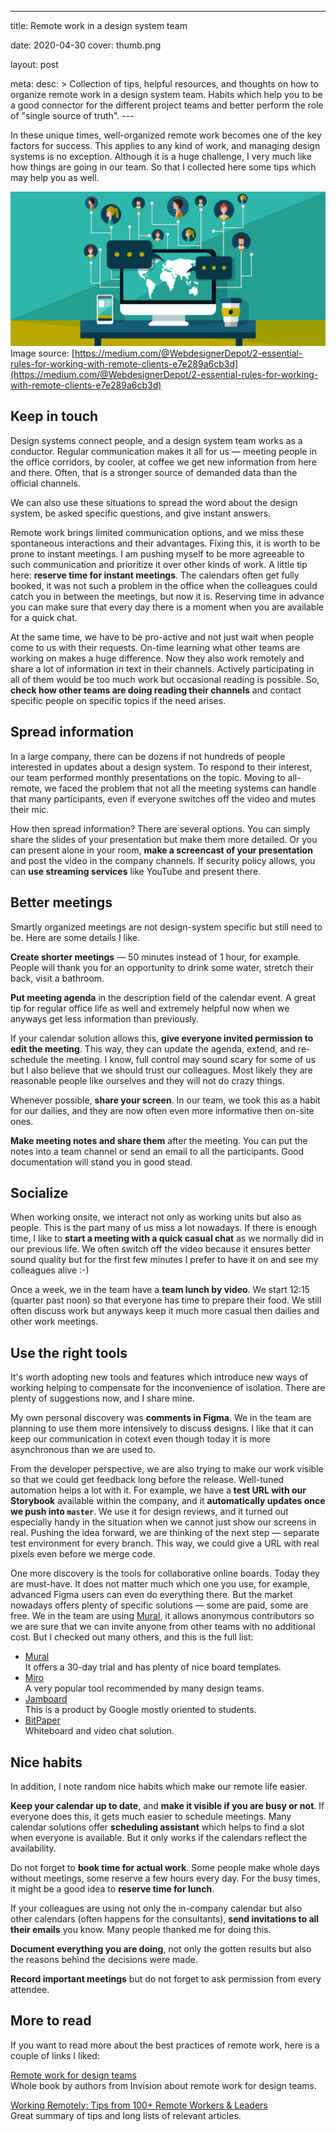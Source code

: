 ---

title: Remote work in a design system team

date: 2020-04-30
cover: thumb.png

layout: post

meta:
desc: >
Collection of tips, helpful resources, and thoughts on how to organize remote work in a design system team. Habits which
help you to be a good connector for the different project teams
and better perform the role of "single source of truth".
---<div data-excerpt>

In these unique times, well-organized remote work becomes one of the key factors for success. This applies to any kind of work, and managing design systems is no exception. Although it is a huge challenge, I very much like how things are going in our team. So that I collected here some tips which may help you as well.

</div>

<div class="small" markdown="1">

![](thumb.png)<br/>
Image source:
[https://medium.com/@WebdesignerDepot/2-essential-rules-for-working-with-remote-clients-e7e289a6cb3d](https://medium.com/@WebdesignerDepot/2-essential-rules-for-working-with-remote-clients-e7e289a6cb3d)

</div>

## Keep in touch

Design systems connect people, and a design system team works as a conductor. Regular communication makes it all for us — meeting people in the office corridors, by cooler, at coffee we get new information from here and there. Often, that is a stronger source of demanded data than the official channels.

We can also use these situations to spread the word about the design system, be asked specific questions, and give instant answers.

Remote work brings limited communication options, and we miss these spontaneous interactions and their advantages. Fixing this, it is worth to be prone to instant meetings. I am pushing myself to be more agreeable to such communication and prioritize it over other kinds of work. A little tip here: **reserve time for instant meetings**. The calendars often get fully booked, it was not such a problem in the office when the colleagues could catch you in between the meetings, but now it is. Reserving time in advance you can make sure that every day there is a moment when you are available for a quick chat.

At the same time, we have to be pro-active and not just wait when people come to us with their requests. On-time learning what other teams are working on makes a huge difference. Now they also work remotely and share a lot of information in text in their channels. Actively participating in all of them would be too much work but occasional reading is possible. So, **check how other teams are doing reading their channels** and contact specific people on specific topics if the need arises.

## Spread information

In a large company, there can be dozens if not hundreds of people interested in updates about a design system. To respond to their interest, our team performed monthly presentations on the topic. Moving to all-remote, we faced the problem that not all the meeting systems can handle that many participants, even if everyone switches off the video and mutes their mic.

How then spread information? There are several options. You can simply share the slides of your presentation but make them more detailed. Or you can present alone in your room, **make a screencast of your presentation** and post the video in the company channels. If security policy allows, you can **use streaming services** like YouTube and present there.

## Better meetings

Smartly organized meetings are not design-system specific but still need to be. Here are some details I like.

**Create shorter meetings** — 50 minutes instead of 1 hour, for example. People will thank you for an opportunity to drink some water, stretch their back, visit a bathroom.

**Put meeting agenda** in the description field of the calendar event. A great tip for regular office life as well and extremely helpful now when we anyways get less information than previously.

If your calendar solution allows this, **give everyone invited permission to edit the meeting**. This way, they can update the agenda, extend, and re-schedule the meeting. I know, full control may sound scary for some of us but I also believe that we should trust our colleagues. Most likely they are reasonable people like ourselves and they will not do crazy things.

Whenever possible, **share your screen**. In our team, we took this as a habit for our dailies, and they are now often even more informative then on-site ones.

**Make meeting notes and share them** after the meeting. You can put the notes into a team channel or send an email to all the participants. Good documentation will stand you in good stead.

## Socialize

When working onsite, we interact not only as working units but also as people. This is the part many of us miss a lot nowadays. If there is enough time, I like to **start a meeting with a quick casual chat** as we normally did in our previous life. We often switch off the video because it ensures better sound quality but for the first few minutes I prefer to have it on and see my colleagues alive :-)

Once a week, we in the team have a **team lunch by video**. We start 12:15 (quarter past noon) so that everyone has time to prepare their food. We still often discuss work but anyways keep it much more casual then dailies and other work meetings.

## Use the right tools

It's worth adopting new tools and features which introduce new ways of working helping to compensate for the inconvenience of isolation. There are plenty of suggestions now, and I share mine.

My own personal discovery was **comments in Figma**. We in the team are planning to use them more intensively to discuss designs. I like that it can keep our communication in cotext even though today it is more asynchronous than we are used to.

From the developer perspective, we are also trying to make our work visible so that we could get feedback long before the release. Well-tuned automation helps a lot with it. For example, we have a **test URL with our Storybook** available within the company, and it **automatically updates once we push into `master`**. We use it for design reviews, and it turned out especially handy in the situation when we cannot just show our screens in real. Pushing the idea forward, we are thinking of the next step — separate test environment for every branch. This way, we could give a URL with real pixels even before we merge code.

One more discovery is the tools for collaborative online boards. Today they are must-have. It does not matter much which one you use, for example, advanced Figma users can even do everything there. But the market nowadays offers plenty of specific solutions — some are paid, some are free. We in the team are using [Mural](https://www.mural.co/), it allows anonymous contributors so we are sure that we can invite anyone from other teams with no additional cost. But I checked out many others, and this is the full list:

- [Mural](https://www.mural.co/)<br/>
  It offers a 30-day trial and has plenty of nice board templates.
- [Miro](https://miro.com/)<br/>
  A very popular tool recommended by many design teams.
- [Jamboard](https://edu.google.com/products/jamboard/?modal_active=none)<br/>
  This is a product by Google mostly oriented to students.
- [BitPaper](https://www.bitpaper.io/)<br/>
  Whiteboard and video chat solution.

## Nice habits

In addition, I note random nice habits which make our remote life easier.

**Keep your calendar up to date**, and **make it visible if you are busy or not**. If everyone does this, it gets much easier to schedule meetings. Many calendar solutions offer **scheduling assistant** which helps to find a slot when everyone is available. But it only works if the calendars reflect the availability.

Do not forget to **book time for actual work**. Some people make whole days without meetings, some reserve a few hours every day. For the busy times, it might be a good idea to **reserve time for lunch**.

If your colleagues are using not only the in-company calendar but also other calendars (often happens for the consultants), **send invitations to all their emails** you know. Many people thanked me for doing this.

**Document everything you are doing**, not only the gotten results but also the reasons behind the decisions were made.

**Record important meetings** but do not forget to ask permission from every attendee.

## More to read

If you want to read more about the best practices of remote work, here is a couple of links I liked:

[Remote work for design teams](https://www.designbetter.co/remotework)<br/>
Whole book by authors from Invision about remote work for design teams.

[Working Remotely: Tips from 100+ Remote Workers & Leaders](https://www.helpscout.com/playlists/working-remotely/)<br/>
Great summary of tips and long lists of relevant articles.

